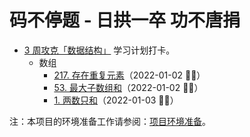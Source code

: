 # 码不停题 - 日拱一卒 功不唐捐

- [3 周攻克「数据结构」](https://leetcode-cn.com/study-plan/data-structures/?progress=28hzaki) 学习计划打卡。
  - 数组
    - [217. 存在重复元素](./217-存在重复元素.md)（2022-01-02 ✌🏻）
    - [53. 最大子数组和](./53-最大子数组和.md)（2022-01-02 ✌🏻）
    - [1. 两数只和](./1-两数之和.md)（2022-01-03 ✌🏻）

注：本项目的环境准备工作请参阅：[项目环境准备](./install.md)。
